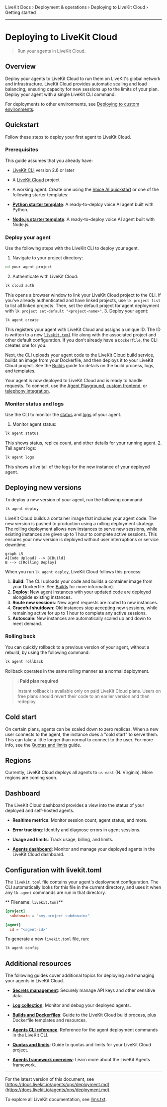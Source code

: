 LiveKit Docs › Deployment & operations › Deploying to LiveKit Cloud › Getting started

---

# Deploying to LiveKit Cloud

> Run your agents in LiveKit Cloud.

## Overview

Deploy your agents to LiveKit Cloud to run them on LiveKit's global network and infrastructure. LiveKit Cloud provides automatic scaling and load balancing, ensuring capacity for new sessions up to the limits of your plan. Deploy your agent with a single LiveKit CLI command.

For deployments to other environments, see [Deploying to custom environments](https://docs.livekit.io/agents/ops/deployment/custom.md).

## Quickstart

Follow these steps to deploy your first agent to LiveKit Cloud.

### Prerequisites

This guide assumes that you already have:

- [LiveKit CLI](https://docs.livekit.io/home/cli.md) version 2.6 or later
- A [LiveKit Cloud](https://cloud.livekit.io) project
- A working agent. Create one using the [Voice AI quickstart](https://docs.livekit.io/agents/start/voice-ai.md) or one of the following starter templates:

- **[Python starter template](https://github.com/livekit-examples/agent-starter-python)**: A ready-to-deploy voice AI agent built with Python.

- **[Node.js starter template](https://github.com/livekit-examples/agent-starter-node)**: A ready-to-deploy voice AI agent built with Node.js.

### Deploy your agent

Use the following steps with the LiveKit CLI to deploy your agent.

1. Navigate to your project directory:

```bash
cd your-agent-project

```
2. Authenticate with LiveKit Cloud:

```bash
lk cloud auth

```

This opens a browser window to link your LiveKit Cloud project to the CLI. If you've already authenticated and have linked projects, use `lk project list` to list all linked projects. Then, set the default project for agent deployment with `lk project set-default "<project-name>"`.
3. Deploy your agent:

```bash
lk agent create

```

This registers your agent with LiveKit Cloud and assigns a unique ID. The ID is written to a new [`livekit.toml`](#toml) file along with the associated project and other default configuration. If you don't already have a `Dockerfile`, the CLI creates one for you.

Next, the CLI uploads your agent code to the LiveKit Cloud build service, builds an image from your Dockerfile, and then deploys it to your LiveKit Cloud project. See the [Builds](https://docs.livekit.io/agents/ops/deployment/builds.md) guide for details on the build process, logs, and templates.

Your agent is now deployed to LiveKit Cloud and is ready to handle requests. To connect, use the [Agent Playground](https://docs.livekit.io/agents/start/playground.md), [custom frontend](https://docs.livekit.io/agents/start/frontend.md), or [telephony integration](https://docs.livekit.io/agents/start/telephony.md).

### Monitor status and logs

Use the CLI to monitor the [status](https://docs.livekit.io/agents/ops/deployment/cli.md#status) and [logs](https://docs.livekit.io/agents/ops/deployment/logs.md#logs) of your agent.

1. Monitor agent status:

```bash
lk agent status

```

This shows status, replica count, and other details for your running agent.
2. Tail agent logs:

```bash
lk agent logs

```

This shows a live tail of the logs for the new instance of your deployed agent.

## Deploying new versions

To deploy a new version of your agent, run the following command:

```bash
lk agent deploy

```

LiveKit Cloud builds a container image that includes your agent code. The new version is pushed to production using a rolling deployment strategy. The rolling deployment allows new instances to serve new sessions, while existing instances are given up to 1 hour to complete active sessions. This ensures your new version is deployed without user interruptions or service downtime.

```mermaid
graph LR
A[Code Upload] --> B[Build]
B --> C[Rolling Deploy]
```

When you run `lk agent deploy`, LiveKit Cloud follows this process:

1. **Build**: The CLI uploads your code and builds a container image from your Dockerfile. See [Builds](https://docs.livekit.io/agents/ops/deployment/builds.md) for more information).
2. **Deploy**: New agent instances with your updated code are deployed alongside existing instances.
3. **Route new sessions**: New agent requests are routed to new instances.
4. **Graceful shutdown**: Old instances stop accepting new sessions, while remaining active for up to 1 hour to complete any active sessions.
5. **Autoscale**: New instances are automatically scaled up and down to meet demand.

### Rolling back

You can quickly rollback to a previous version of your agent, without a rebuild, by using the following command:

```bash
lk agent rollback

```

Rollback operates in the same rolling manner as a normal deployment.

> ℹ️ **Paid plan required**
> 
> Instant rollback is available only on paid LiveKit Cloud plans. Users on free plans should revert their code to an earlier version and then redeploy.

## Cold start

On certain plans, agents can be scaled down to zero replicas. When a new user connects to the agent, the instance does a "cold start" to serve them. This can take a little longer than normal to connect to the user. For more info, see the [Quotas and limits](https://docs.livekit.io/home/cloud/quotas-and-limits.md) guide.

## Regions

Currently, LiveKit Cloud deploys all agents to `us-east` (N. Virginia). More regions are coming soon.

## Dashboard

The LiveKit Cloud dashboard provides a view into the status of your deployed and self-hosted agents.

- **Realtime metrics**: Monitor session count, agent status, and more.
- **Error tracking**: Identify and diagnose errors in agent sessions.
- **Usage and limits**: Track usage, billing, and limits.

- **[Agents dashboard](https://cloud.livekit.io/projects/p_/agents)**: Monitor and manage your deployed agents in the LiveKit Cloud dashboard.

## Configuration with livekit.toml

The `livekit.toml` file contains your agent's deployment configuration. The CLI automatically looks for this file in the current directory, and uses it when any `lk agent` commands are run in that directory.

** Filename: `livekit.toml`**

```toml
[project]
  subdomain = "<my-project-subdomain>"

[agent]
  id = "<agent-id>"

```

To generate a new `livekit.toml` file, run:

```bash
lk agent config

```

## Additional resources

The following guides cover additional topics for deploying and managing your agents in LiveKit Cloud.

- **[Secrets management](https://docs.livekit.io/agents/ops/deployment/secrets.md)**: Securely manage API keys and other sensitive data.

- **[Log collection](https://docs.livekit.io/agents/ops/deployment/logs.md)**: Monitor and debug your deployed agents.

- **[Builds and Dockerfiles](https://docs.livekit.io/agents/ops/deployment/builds.md)**: Guide to the LiveKit Cloud build process, plus Dockerfile templates and resources.

- **[Agents CLI reference](https://docs.livekit.io/agents/ops/deployment/cli.md)**: Reference for the agent deployment commands in the LiveKit CLI.

- **[Quotas and limits](https://docs.livekit.io/home/cloud/quotas-and-limits.md)**: Guide to quotas and limits for your LiveKit Cloud project.

- **[Agents framework overview](https://docs.livekit.io/agents.md)**: Learn more about the LiveKit Agents framework.

---


For the latest version of this document, see [https://docs.livekit.io/agents/ops/deployment.md](https://docs.livekit.io/agents/ops/deployment.md).

To explore all LiveKit documentation, see [llms.txt](https://docs.livekit.io/llms.txt).